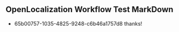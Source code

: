 ## OpenLocalization Workflow Test MarkDown
* 65b00757-1035-4825-9248-c6b46a1757d8 thanks!

<!--HONumber=Jul16_HO4-->


